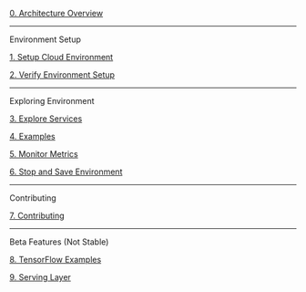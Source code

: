 [0. Architecture Overview](https://github.com/fluxcapacitor/pipeline/wiki/Architecture-Overview)

***
Environment Setup

[1. Setup Cloud Environment](https://github.com/fluxcapacitor/pipeline/wiki/Setup-Cloud-Environment)

[2. Verify Environment Setup](https://github.com/fluxcapacitor/pipeline/wiki/Verify-Environment-Setup)

*** 
Exploring Environment

[3. Explore Services](https://github.com/fluxcapacitor/pipeline/wiki/Explore-Services)

[4. Examples](https://github.com/fluxcapacitor/pipeline/wiki/Examples)

[5. Monitor Metrics](https://github.com/fluxcapacitor/pipeline/wiki/Monitor-Metrics)

[6. Stop and Save Environment](https://github.com/fluxcapacitor/pipeline/wiki/Stop-and-Save-Environment)

***
Contributing

[7. Contributing](https://github.com/fluxcapacitor/pipeline/wiki/Github-Integration)

***
Beta Features (Not Stable)

[8. TensorFlow Examples](https://github.com/fluxcapacitor/pipeline/wiki/TensorFlow)

[9. Serving Layer](https://github.com/fluxcapacitor/pipeline/wiki/Serving-Layer)